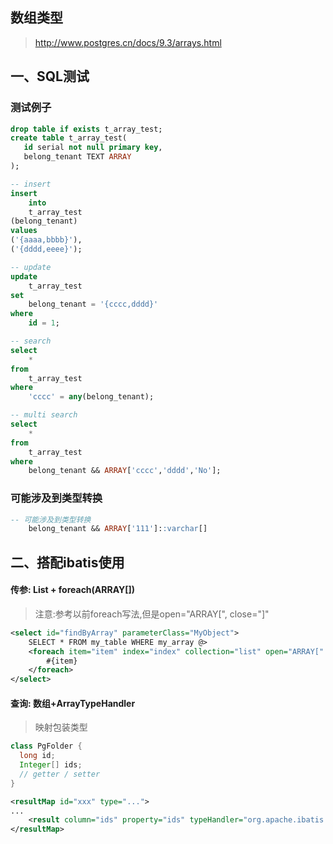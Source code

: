 
## 数组类型
> http://www.postgres.cn/docs/9.3/arrays.html

## 一、SQL测试 

### 测试例子
```sql
drop table if exists t_array_test;
create table t_array_test(
   id serial not null primary key,
   belong_tenant TEXT ARRAY
);
```

```sql
-- insert
insert
	into
	t_array_test
(belong_tenant)
values
('{aaaa,bbbb}'),
('{dddd,eeee}');
```

```sql
-- update
update
	t_array_test
set
	belong_tenant = '{cccc,dddd}'
where
	id = 1;
```

```sql
-- search
select
	*
from
	t_array_test
where
	'cccc' = any(belong_tenant); 

-- multi search
select
	*
from
	t_array_test
where
	belong_tenant && ARRAY['cccc','dddd','No'];
```

### 可能涉及到类型转换
```sql
-- 可能涉及到类型转换
	belong_tenant && ARRAY['111']::varchar[]
```

## 二、搭配ibatis使用

#### 传参: List<T> + foreach(ARRAY[])
> 注意:参考以前foreach写法,但是open="ARRAY[", close="]"
```xml
<select id="findByArray" parameterClass="MyObject">
    SELECT * FROM my_table WHERE my_array @>
    <foreach item="item" index="index" collection="list" open="ARRAY[" separator="," close="]">
        #{item}
    </foreach>
</select>
```

#### 查询: 数组+ArrayTypeHandler

> 映射包装类型
```java
class PgFolder {
  long id;
  Integer[] ids;
  // getter / setter
}
```

```xml
<resultMap id="xxx" type="...">
...
    <result column="ids" property="ids" typeHandler="org.apache.ibatis.type.ArrayTypeHandler"/>
</resultMap>
```






